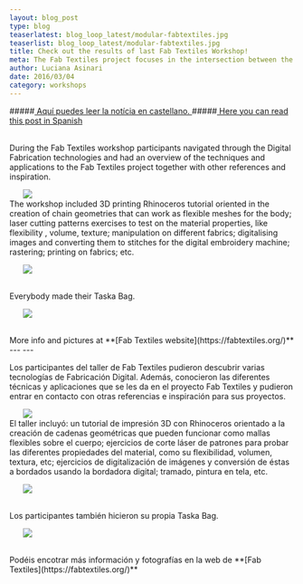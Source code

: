 ```yaml
---
layout: blog_post
type: blog
teaserlatest: blog_loop_latest/modular-fabtextiles.jpg
teaserlist: blog_loop_latest/modular-fabtextiles.jpg
title: Check out the results of last Fab Textiles Workshop!
meta: The Fab Textiles project focuses in the intersection between the world of fashion and new technologies focusing on new processes, materials and production techniques.
author: Luciana Asinari
date: 2016/03/04
category: workshops
---
```


#####<a href="#spanish"> Aquí puedes leer la notícia en castellano. </a>
#####<a href="#spanish"> Here you can read this post in Spanish </a>

<br>
During the Fab Textiles workshop participants navigated through the Digital Fabrication technologies and had an overview of the techniques and applications to the Fab Textiles project together with other references and inspiration.

<ul><img src= "http://www.fablabbcn.org/img/blog/fab-textiles/ftw16a.jpg" align="left"> </img></ul>

<br>
The workshop included 3D printing Rhinoceros tutorial oriented in the creation of chain geometries that can work as flexible meshes for the body; laser cutting patterns exercises to test on the material properties, like flexibility , volume, texture; manipulation on different fabrics; digitalising images and converting them to stitches for the digital embroidery machine; rastering; printing on fabrics; etc.

<ul><img src= "http://www.fablabbcn.org/img/blog/fab-textiles/ftw16b.jpg" align="middle"> </img></ul>

<br>
Everybody made their Taska Bag.

<ul><img src= "http://www.fablabbcn.org/img/blog/fab-textiles/taska-making-web.jpg" align="middle"> </img></ul>

<br>
More info and pictures at **[Fab Textiles website](https://fabtextiles.org/)**

<br>
---
<a name="spanish">
---
</a>
&nbsp;

Los participantes del taller de Fab Textiles pudieron descubrir varias tecnologías de Fabricación Digital. Además, conocieron las diferentes técnicas y aplicaciones que se les da en el proyecto Fab Textiles y pudieron entrar en contacto con otras referencias e inspiración para sus proyectos.

<ul><img src= "http://www.fablabbcn.org/img/blog/fab-textiles/ftw16a.jpg" align="left"> </img></ul>


<br>
El taller incluyó: un tutorial de impresión 3D con Rhinoceros orientado a la creación de cadenas geométricas que pueden funcionar como mallas flexibles sobre el cuerpo; ejercicios de corte láser de patrones para probar las diferentes propiedades del material, como su flexibilidad, volumen, textura, etc; ejercicios de digitalización de imágenes y conversión de éstas a bordados usando la bordadora digital; tramado, pintura en tela, etc.

<ul><img src= "http://www.fablabbcn.org/img/blog/fab-textiles/ftw16b.jpg" align="middle"> </img></ul>

<br>
Los participantes también hicieron su propia Taska Bag.

<ul><img src= "http://www.fablabbcn.org/img/blog/fab-textiles/taska-making-web.jpg" align="middle"> </img></ul>

<br>
Podéis encotrar más información y fotografías en la web de **[Fab Textiles](https://fabtextiles.org/)**


